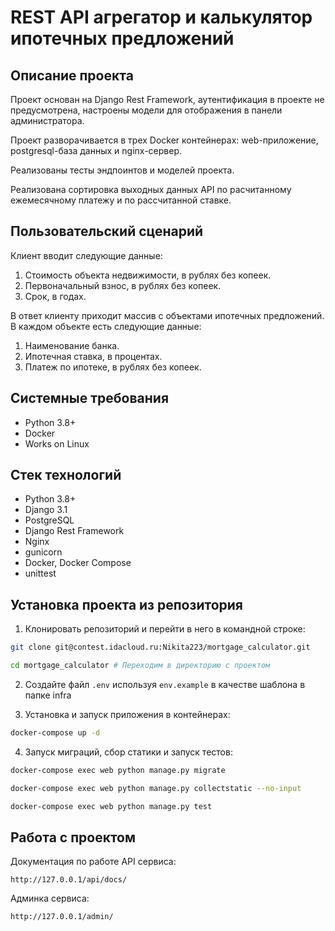 REST API агрегатор и калькулятор ипотечных предложений
=====

Описание проекта
----------

Проект основан на Django Rest Framework, аутентификация в проекте не предусмотрена, настроены модели для отображения в панели администратора. 

Проект разворачивается в трех Docker контейнерах: web-приложение, postgresql-база данных и nginx-сервер. 

Реализованы тесты эндпоинтов и моделей проекта.

Реализована сортировка выходных данных API по расчитанному ежемесячному платежу и по рассчитанной ставке.

Пользовательский сценарий
----------
Клиент вводит следующие данные:
1. Стоимость объекта недвижимости, в рублях без копеек.
2. Первоначальный взнос, в рублях без копеек.
3. Срок, в годах.

В ответ клиенту приходит массив с объектами ипотечных предложений. В каждом объекте есть следующие данные:
1. Наименование банка.
2. Ипотечная ставка, в процентах.
3. Платеж по ипотеке, в рублях без копеек.

Системные требования
----------
* Python 3.8+
* Docker
* Works on Linux

Стек технологий
----------
* Python 3.8+
* Django 3.1
* PostgreSQL
* Django Rest Framework
* Nginx
* gunicorn
* Docker, Docker Compose
* unittest

Установка проекта из репозитория
----------
1. Клонировать репозиторий и перейти в него в командной строке:
```bash
git clone git@contest.idacloud.ru:Nikita223/mortgage_calculator.git

cd mortgage_calculator # Переходим в директорию с проектом
```

2. Создайте файл ```.env``` используя ```env.example``` в качестве шаблона в папке infra

3. Установка и запуск приложения в контейнерах:
```bash 
docker-compose up -d
```

4. Запуск миграций, сбор статики и запуск тестов:
```bash 
docker-compose exec web python manage.py migrate

docker-compose exec web python manage.py collectstatic --no-input 

docker-compose exec web python manage.py test 
```

Работа с проектом
----------
Документация по работе API сервиса:

```http://127.0.0.1/api/docs/```

Админка сервиса:

```http://127.0.0.1/admin/```
